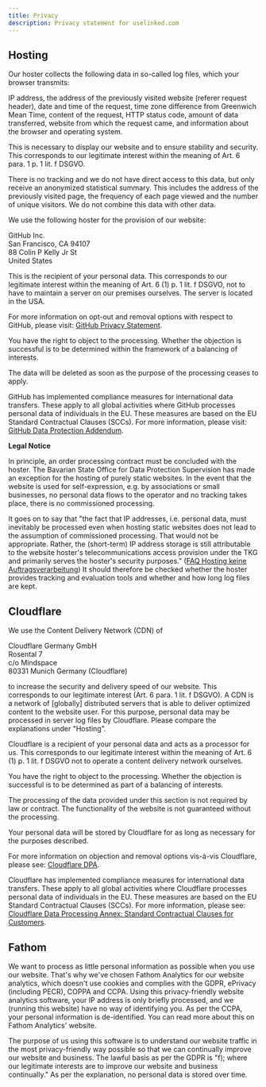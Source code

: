 ```yaml
---
title: Privacy
description: Privacy statement for uselinked.com
---
```


## Hosting

Our hoster collects the following data in so-called log files, which your browser transmits:

IP address, the address of the previously visited website (referer request header), date and time of the request, time zone difference from Greenwich Mean Time, content of the request, HTTP status code, amount of data transferred, website from which the request came, and information about the browser and operating system.

This is necessary to display our website and to ensure stability and security. This corresponds to our legitimate interest within the meaning of Art. 6 para. 1 p. 1 lit. f DSGVO.

There is no tracking and we do not have direct access to this data, but only receive an anonymized statistical summary. This includes the address of the previously visited page, the frequency of each page viewed and the number of unique visitors. We do not combine this data with other data.

We use the following hoster for the provision of our website:

GitHub Inc.\
San Francisco, CA 94107\
88 Colin P Kelly Jr St\
United States

This is the recipient of your personal data. This corresponds to our legitimate interest within the meaning of Art. 6 (1) p. 1 lit. f DSGVO, not to have to maintain a server on our premises ourselves. The server is located in the USA.

For more information on opt-out and removal options with respect to GitHub, please visit: [GitHub Privacy Statement](https://docs.github.com/en/free-pro-team@latest/github/site-policy/github-privacy-statement#github-pages).

You have the right to object to the processing. Whether the objection is successful is to be determined within the framework of a balancing of interests.

The data will be deleted as soon as the purpose of the processing ceases to apply.

GitHub has implemented compliance measures for international data transfers. These apply to all global activities where GitHub processes personal data of individuals in the EU. These measures are based on the EU Standard Contractual Clauses (SCCs). For more information, please visit: [GitHub Data Protection Addendum](https://docs.github.com/en/free-pro-team@latest/github/site-policy/github-data-protection-addendum#attachment-1–the-standard-contractual-clauses-processors).

**Legal Notice**

In principle, an order processing contract must be concluded with the hoster. The Bavarian State Office for Data Protection Supervision has made an exception for the hosting of purely static websites. In the event that the website is used for self-expression, e.g. by associations or small businesses, no personal data flows to the operator and no tracking takes place, there is no commissioned processing.

It goes on to say that "the fact that IP addresses, i.e. personal data, must inevitably be processed even when hosting static websites does not lead to the assumption of commissioned processing. That would not be appropriate. Rather, the (short-term) IP address storage is still attributable to the website hoster's telecommunications access provision under the TKG and primarily serves the hoster's security purposes." ([FAQ Hosting keine Auftragsverarbeitung](https://www.lda.bayern.de/media/veroeffentlichungen/FAQ_Hosting_keine_Auftragsverarbeitung.pdf)) It should therefore be checked whether the hoster provides tracking and evaluation tools and whether and how long log files are kept.

## Cloudflare
We use the Content Delivery Network (CDN) of

Cloudflare Germany GmbH\
Rosental 7\
c/o Mindspace\
80331 Munich Germany (Cloudflare)

to increase the security and delivery speed of our website. This corresponds to our legitimate interest (Art. 6 para. 1 lit. f DSGVO). A CDN is a network of [globally] distributed servers that is able to deliver optimized content to the website user. For this purpose, personal data may be processed in server log files by Cloudflare. Please compare the explanations under "Hosting".

Cloudflare is a recipient of your personal data and acts as a processor for us. This corresponds to our legitimate interest within the meaning of Art. 6 (1) p. 1 lit. f DSGVO not to operate a content delivery network ourselves.

You have the right to object to the processing. Whether the objection is successful is to be determined as part of a balancing of interests.

The processing of the data provided under this section is not required by law or contract. The functionality of the website is not guaranteed without the processing.

Your personal data will be stored by Cloudflare for as long as necessary for the purposes described.

For more information on objection and removal options vis-à-vis Cloudflare, please see: [Cloudflare DPA](https://www.cloudflare.com/cloudflare-customer-dpa/).

Cloudflare has implemented compliance measures for international data transfers. These apply to all global activities where Cloudflare processes personal data of individuals in the EU. These measures are based on the EU Standard Contractual Clauses (SCCs). For more information, please see: [Cloudflare Data Processing Annex: Standard Contractual Clauses for Customers](https://www.cloudflare.com/cloudflare_customer_SCCs.pdf).

## Fathom

We want to process as little personal information as possible when you use our website. That's why we've chosen Fathom Analytics for our website analytics, which doesn't use cookies and complies with the GDPR, ePrivacy (including PECR), COPPA and CCPA. Using this privacy-friendly website analytics software, your IP address is only briefly processed, and we (running this website) have no way of identifying you. As per the CCPA, your personal information is de-identified. You can read more about this on Fathom Analytics' website.

The purpose of us using this software is to understand our website traffic in the most privacy-friendly way possible so that we can continually improve our website and business. The lawful basis as per the GDPR is "f); where our legitimate interests are to improve our website and business continually." As per the explanation, no personal data is stored over time.
